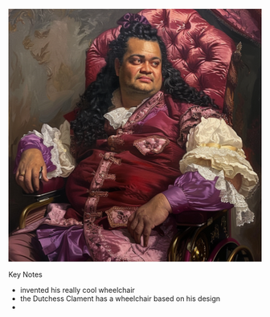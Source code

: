![](../assets/43ca18f0f7e1ef1c0255d4ed47f066d7.png)

Key Notes
- invented his really cool wheelchair
- the Dutchess Clament has a wheelchair based on his design
- 